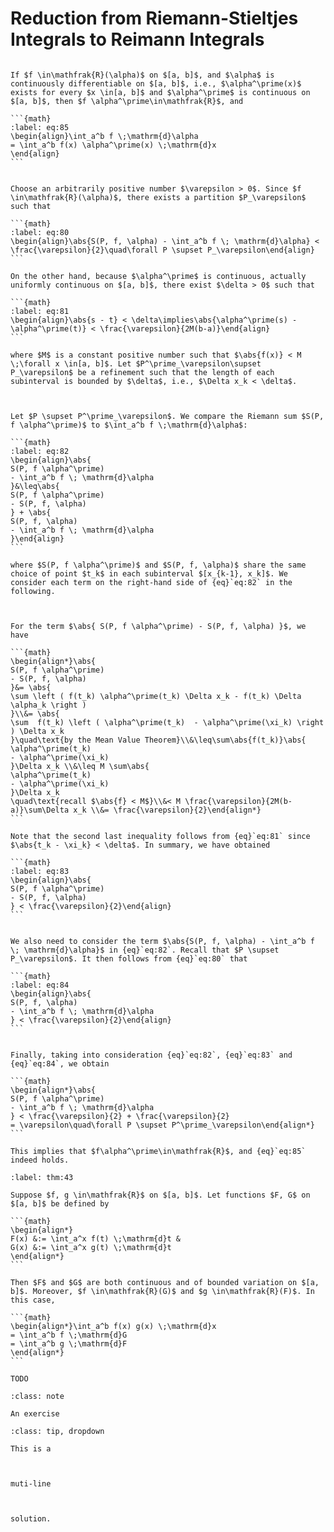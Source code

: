# Reduction from Riemann-Stieltjes Integrals to Reimann Integrals

````{prf:theorem}

If $f \in\mathfrak{R}(\alpha)$ on $[a, b]$, and $\alpha$ is continuously differentiable on $[a, b]$, i.e., $\alpha^\prime(x)$ exists for every $x \in[a, b]$ and $\alpha^\prime$ is continuous on $[a, b]$, then $f \alpha^\prime\in\mathfrak{R}$, and 

```{math}
:label: eq:85
\begin{align}\int_a^b f \;\mathrm{d}\alpha
= \int_a^b f(x) \alpha^\prime(x) \;\mathrm{d}x
\end{align}
```

````

````{prf:proof}

Choose an arbitrarily positive number $\varepsilon > 0$. Since $f \in\mathfrak{R}(\alpha)$, there exists a partition $P_\varepsilon$ such that 

```{math}
:label: eq:80
\begin{align}\abs{S(P, f, \alpha) - \int_a^b f \; \mathrm{d}\alpha} < \frac{\varepsilon}{2}\quad\forall P \supset P_\varepsilon\end{align}
```

On the other hand, because $\alpha^\prime$ is continuous, actually uniformly continuous on $[a, b]$, there exist $\delta > 0$ such that 

```{math}
:label: eq:81
\begin{align}\abs{s - t} < \delta\implies\abs{\alpha^\prime(s) - \alpha^\prime(t)} < \frac{\varepsilon}{2M(b-a)}\end{align}
```

where $M$ is a constant positive number such that $\abs{f(x)} < M \;\forall x \in[a, b]$. Let $P^\prime_\varepsilon\supset P_\varepsilon$ be a refinement such that the length of each subinterval is bounded by $\delta$, i.e., $\Delta x_k < \delta$.



Let $P \supset P^\prime_\varepsilon$. We compare the Riemann sum $S(P, f \alpha^\prime)$ to $\int_a^b f \;\mathrm{d}\alpha$:

```{math}
:label: eq:82
\begin{align}\abs{
S(P, f \alpha^\prime)
- \int_a^b f \; \mathrm{d}\alpha
}&\leq\abs{
S(P, f \alpha^\prime)
- S(P, f, \alpha)
} + \abs{
S(P, f, \alpha)
- \int_a^b f \; \mathrm{d}\alpha
}\end{align}
```

where $S(P, f \alpha^\prime)$ and $S(P, f, \alpha)$ share the same choice of point $t_k$ in each subinterval $[x_{k-1}, x_k]$. We consider each term on the right-hand side of {eq}`eq:82` in the following.



For the term $\abs{ S(P, f \alpha^\prime) - S(P, f, \alpha) }$, we have 

```{math}
\begin{align*}\abs{ 
S(P, f \alpha^\prime) 
- S(P, f, \alpha) 
}&= \abs{
\sum \left ( f(t_k) \alpha^\prime(t_k) \Delta x_k - f(t_k) \Delta \alpha_k \right )
}\\&= \abs{
\sum  f(t_k) \left ( \alpha^\prime(t_k)  - \alpha^\prime(\xi_k) \right ) \Delta x_k
}\quad\text{by the Mean Value Theorem}\\&\leq\sum\abs{f(t_k)}\abs{
\alpha^\prime(t_k)  
- \alpha^\prime(\xi_k)
}\Delta x_k \\&\leq M \sum\abs{
\alpha^\prime(t_k)  
- \alpha^\prime(\xi_k)
}\Delta x_k 
\quad\text{recall $\abs{f} < M$}\\&< M \frac{\varepsilon}{2M(b-a)}\sum\Delta x_k \\&= \frac{\varepsilon}{2}\end{align*}
```

Note that the second last inequality follows from {eq}`eq:81` since $\abs{t_k - \xi_k} < \delta$. In summary, we have obtained

```{math}
:label: eq:83
\begin{align}\abs{ 
S(P, f \alpha^\prime) 
- S(P, f, \alpha) 
} < \frac{\varepsilon}{2}\end{align}
```


We also need to consider the term $\abs{S(P, f, \alpha) - \int_a^b f \; \mathrm{d}\alpha}$ in {eq}`eq:82`. Recall that $P \supset P_\varepsilon$. It then follows from {eq}`eq:80` that 

```{math}
:label: eq:84
\begin{align}\abs{
S(P, f, \alpha)
- \int_a^b f \; \mathrm{d}\alpha
} < \frac{\varepsilon}{2}\end{align}
```


Finally, taking into consideration {eq}`eq:82`, {eq}`eq:83` and {eq}`eq:84`, we obtain

```{math}
\begin{align*}\abs{
S(P, f \alpha^\prime)
- \int_a^b f \; \mathrm{d}\alpha
} < \frac{\varepsilon}{2} + \frac{\varepsilon}{2}
= \varepsilon\quad\forall P \supset P^\prime_\varepsilon\end{align*}
```

This implies that $f\alpha^\prime\in\mathfrak{R}$, and {eq}`eq:85` indeed holds.

````

````{prf:theorem}
:label: thm:43

Suppose $f, g \in\mathfrak{R}$ on $[a, b]$. Let functions $F, G$ on $[a, b]$ be defined by

```{math}
\begin{align*}
F(x) &:= \int_a^x f(t) \;\mathrm{d}t & 
G(x) &:= \int_a^x g(t) \;\mathrm{d}t
\end{align*}
```

Then $F$ and $G$ are both continuous and of bounded variation on $[a, b]$. Moreover, $f \in\mathfrak{R}(G)$ and $g \in\mathfrak{R}(F)$. In this case, 

```{math}
\begin{align*}\int_a^b f(x) g(x) \;\mathrm{d}x
= \int_a^b f \;\mathrm{d}G
= \int_a^b g \;\mathrm{d}F
\end{align*}
```

````

````{prf:proof}
TODO
````

````{admonition} Exercise
:class: note

An exercise
````

````{admonition} Solution
:class: tip, dropdown

This is a 



muti-line 



solution.
````
